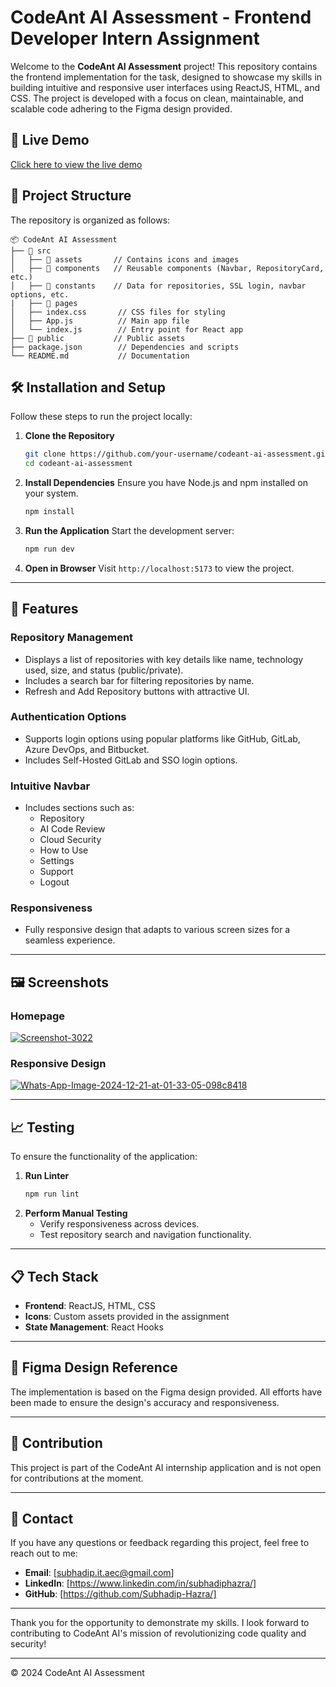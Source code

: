 # CodeAnt AI Assessment - Frontend Developer Intern Assignment

Welcome to the **CodeAnt AI Assessment** project! This repository contains the frontend implementation for the task, designed to showcase my skills in building intuitive and responsive user interfaces using ReactJS, HTML, and CSS. The project is developed with a focus on clean, maintainable, and scalable code adhering to the Figma design provided.


## 🔗 Live Demo
<a href="https://codeant-ai-assesment.netlify.app/">Click here to view the live demo</a>

## 📂 Project Structure

The repository is organized as follows:

```
📦 CodeAnt AI Assessment
├── 📁 src
│   ├── 📁 assets       // Contains icons and images
│   ├── 📁 components   // Reusable components (Navbar, RepositoryCard, etc.)
│   ├── 📁 constants    // Data for repositories, SSL login, navbar options, etc.
|   ├── 📁 pages        
│   ├── index.css       // CSS files for styling
│   ├── App.js          // Main app file
│   └── index.js        // Entry point for React app
├── 📁 public           // Public assets
├── package.json        // Dependencies and scripts
└── README.md           // Documentation
```


## 🛠️ Installation and Setup

Follow these steps to run the project locally:

1. **Clone the Repository**
   ```bash
   git clone https://github.com/your-username/codeant-ai-assessment.git
   cd codeant-ai-assessment
   ```

2. **Install Dependencies**
   Ensure you have Node.js and npm installed on your system.
   ```bash
   npm install
   ```

3. **Run the Application**
   Start the development server:
   ```bash
   npm run dev
   ```

4. **Open in Browser**
   Visit `http://localhost:5173` to view the project.

---

## 🌟 Features

### Repository Management
- Displays a list of repositories with key details like name, technology used, size, and status (public/private).
- Includes a search bar for filtering repositories by name.
- Refresh and Add Repository buttons with attractive UI.

### Authentication Options
- Supports login options using popular platforms like GitHub, GitLab, Azure DevOps, and Bitbucket.
- Includes Self-Hosted GitLab and SSO login options.

### Intuitive Navbar
- Includes sections such as:
  - Repository
  - AI Code Review
  - Cloud Security
  - How to Use
  - Settings
  - Support
  - Logout

### Responsiveness
- Fully responsive design that adapts to various screen sizes for a seamless experience.

---

## 🖼️ Screenshots

### Homepage
<a href="https://ibb.co/93XhkGm"><img src="https://i.ibb.co/G3w94Ff/Screenshot-3022.png" alt="Screenshot-3022" border="0" /></a>

### Responsive Design
<a href="https://ibb.co/jftLkMg"><img src="https://i.ibb.co/XLHzxsS/Whats-App-Image-2024-12-21-at-01-33-05-098c8418.jpg" alt="Whats-App-Image-2024-12-21-at-01-33-05-098c8418" border="0" /></a>

---

## 📈 Testing

To ensure the functionality of the application:

1. **Run Linter**
   ```bash
   npm run lint
   ```
2. **Perform Manual Testing**
   - Verify responsiveness across devices.
   - Test repository search and navigation functionality.

---

## 📋 Tech Stack

- **Frontend**: ReactJS, HTML, CSS
- **Icons**: Custom assets provided in the assignment
- **State Management**: React Hooks

---

## 📄 Figma Design Reference
The implementation is based on the Figma design provided. All efforts have been made to ensure the design's accuracy and responsiveness.

---

## 🤝 Contribution
This project is part of the CodeAnt AI internship application and is not open for contributions at the moment.

---

## 💌 Contact

If you have any questions or feedback regarding this project, feel free to reach out to me:

- **Email**: [subhadip.it.aec@gmail.com]
- **LinkedIn**: [https://www.linkedin.com/in/subhadiphazra/]
- **GitHub**: [https://github.com/Subhadip-Hazra/]

---

Thank you for the opportunity to demonstrate my skills. I look forward to contributing to CodeAnt AI's mission of revolutionizing code quality and security!

---

© 2024 CodeAnt AI Assessment

